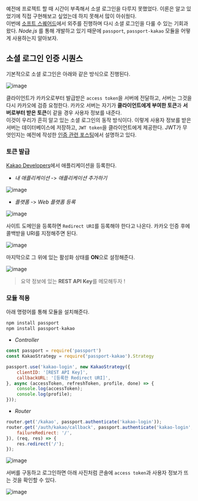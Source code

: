 예전에 프로젝트 할 때 시간이 부족해서 소셜 로그인을 다루지 못했었다. 이론은 알고 있었기에 직접 구현해보고 싶었는데 하지 못해서 많이 아쉬웠다.  
이번에 [소프트 스퀘어드](https://apply.softsquared.com/)에서 외주를 진행하며 다시 소셜 로그인을 다룰 수 있는 기회과 왔다. *Node.js* 를 통해 개발하고 있기 때문에 `passport`, `passport-kakao` 모듈을 어떻게 사용하는지 알아보자.

## 소셜 로그인 인증 시퀀스
기본적으로 소셜 로그인은 아래와 같은 방식으로 진행된다.

![image](https://user-images.githubusercontent.com/46131688/105577722-a2b6f200-5dbe-11eb-9d03-a4ee0513dc5d.png)

클라이언트가 카카오로부터 발급받은 `access token`을 서버에 전달하고, 서버는 그것을 다시 카카오에 검증 요청한다. 카카오 서버는 자기가 **클라이언트에게 부여한 토큰**과 **서버로부터 받은 토큰**이 같을 경우 사용자 정보를 내준다.  
이것이 우리가 흔히 알고 있는 소셜 로그인의 동작 방식이다. 이렇게 사용자 정보를 받은 서버는 데이터베이스에 저장하고, `JWT token`을 클라이언트에게 제공한다. JWT가 무엇인지는 예전에 작성한 [인증 관련 포스팅](https://sangminlog.tistory.com/entry/what-is-certification)에서 설명하고 있다.

### 토큰 발급
[Kakao Developers](https://developers.kakao.com)에서 애플리케이션을 등록한다.

- *내 애플리케이션* -> *애플리케이션 추가하기*

![image](https://user-images.githubusercontent.com/46131688/105577843-528c5f80-5dbf-11eb-8d36-d4b448fdc258.png)

- *플랫폼* -> *Web 플랫폼 등록*

![image](https://user-images.githubusercontent.com/46131688/105577872-a139f980-5dbf-11eb-83d4-fb962640cf74.png)

사이트 도메인을 등록하면 `Redirect URI`를 등록해야 한다고 나온다. 카카오 인증 후에 콜백받을 URI를 지정해주면 된다.

![image](https://user-images.githubusercontent.com/46131688/105577906-d6dee280-5dbf-11eb-90a7-acf5e198b22c.png)

마지막으로 그 위에 있는 활성화 상태를 **ON**으로 설정해준다.

![image](https://user-images.githubusercontent.com/46131688/105577933-fece4600-5dbf-11eb-8e3d-42dc34d3692e.png)

> 요약 정보에 있는 **REST API Key**를 메모해두자 !

### 모듈 적용
아래 명령어를 통해 모듈을 설치해준다.
```js
npm install passport
npm install passport-kakao
```

- *Controller*

```js
const passport = require('passport')
const KakaoStrategy = require('passport-kakao').Strategy

passport.use('kakao-login', new KakaoStrategy({
    clientID: '[REST API Key]',
    callbackURL: '[등록한 Redirect URI]',
}, async (accessToken, refreshToken, profile, done) => {
    console.log(accessToken);
    console.log(profile);
}));
```

- *Router*

```js
router.get('/kakao', passport.authenticate('kakao-login'));
router.get('/auth/kakao/callback', passport.authenticate('kakao-login', {
    failureRedirect: '/',
}), (req, res) => {
    res.redirect('/');
});
```

![image](https://user-images.githubusercontent.com/46131688/105601333-65f7f480-5dd8-11eb-8fab-ca19acfc0d91.png)

서버를 구동하고 로그인하면 아래 사진처럼 콘솔에 `access token`과 사용자 정보가 뜨는 것을 확인할 수 있다.

![image](https://user-images.githubusercontent.com/46131688/105602099-9cce0a80-5dd8-11eb-9c19-7b6befcd43a4.png)
